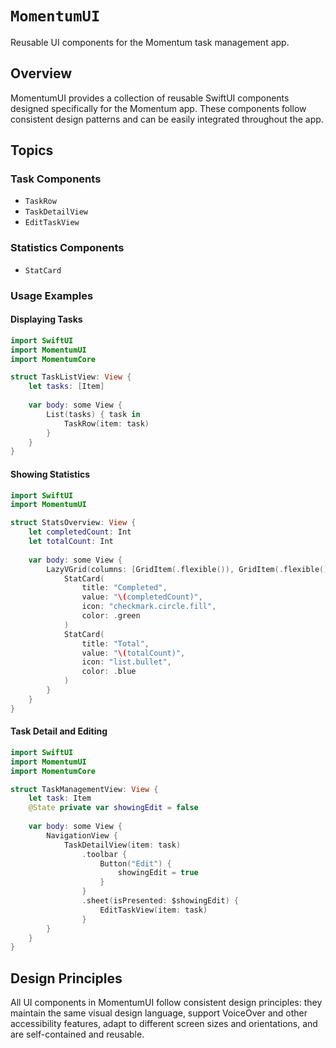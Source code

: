 # ``MomentumUI``

Reusable UI components for the Momentum task management app.

## Overview

MomentumUI provides a collection of reusable SwiftUI components designed specifically for the Momentum app. These components follow consistent design patterns and can be easily integrated throughout the app.

## Topics

### Task Components

- ``TaskRow``
- ``TaskDetailView``
- ``EditTaskView``

### Statistics Components

- ``StatCard``

### Usage Examples

#### Displaying Tasks

```swift
import SwiftUI
import MomentumUI
import MomentumCore

struct TaskListView: View {
    let tasks: [Item]
    
    var body: some View {
        List(tasks) { task in
            TaskRow(item: task)
        }
    }
}
```

#### Showing Statistics

```swift
import SwiftUI
import MomentumUI

struct StatsOverview: View {
    let completedCount: Int
    let totalCount: Int
    
    var body: some View {
        LazyVGrid(columns: [GridItem(.flexible()), GridItem(.flexible())]) {
            StatCard(
                title: "Completed",
                value: "\(completedCount)",
                icon: "checkmark.circle.fill",
                color: .green
            )
            StatCard(
                title: "Total",
                value: "\(totalCount)",
                icon: "list.bullet",
                color: .blue
            )
        }
    }
}
```

#### Task Detail and Editing

```swift
import SwiftUI
import MomentumUI
import MomentumCore

struct TaskManagementView: View {
    let task: Item
    @State private var showingEdit = false
    
    var body: some View {
        NavigationView {
            TaskDetailView(item: task)
                .toolbar {
                    Button("Edit") {
                        showingEdit = true
                    }
                }
                .sheet(isPresented: $showingEdit) {
                    EditTaskView(item: task)
                }
        }
    }
}
```

## Design Principles

All UI components in MomentumUI follow consistent design principles: they maintain the same visual design language, support VoiceOver and other accessibility features, adapt to different screen sizes and orientations, and are self-contained and reusable.